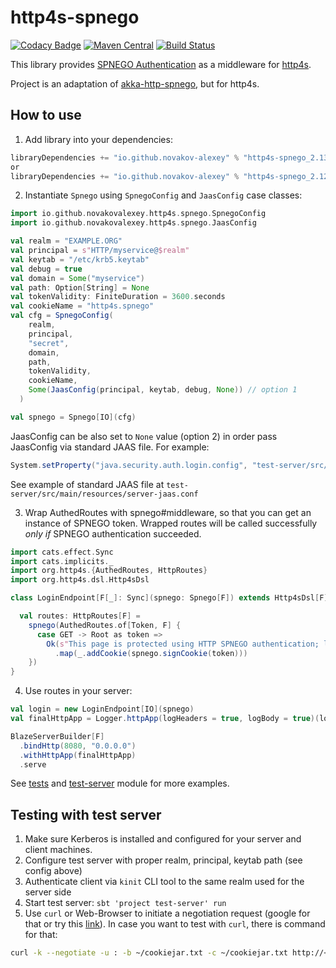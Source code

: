 # http4s-spnego

[![Codacy Badge](https://api.codacy.com/project/badge/Grade/e5cbdb15d6e14135bc970a5f83706fcb)](https://app.codacy.com/app/novakov.alex/http4s-spnego?utm_source=github.com&utm_medium=referral&utm_content=novakov-alexey/http4s-spnego&utm_campaign=Badge_Grade_Dashboard)
[![Maven Central](https://maven-badges.herokuapp.com/maven-central/io.github.novakov-alexey/http4s-spnego_2.13/badge.svg)](https://maven-badges.herokuapp.com/maven-central/io.github.novakov-alexey/http4s-spnego_2.13)
[![Build Status](https://travis-ci.org/novakov-alexey/http4s-spnego.svg?branch=master)](https://travis-ci.org/novakov-alexey/http4s-spnego)

This library provides [SPNEGO Authentication](https://en.wikipedia.org/wiki/SPNEGO) as a middleware for [http4s](https://github.com/http4s/http4s).

Project is an adaptation of [akka-http-spnego](https://github.com/tresata/akka-http-spnego), but for http4s.

## How to use

1.  Add library into your dependencies:

```scala
libraryDependencies += "io.github.novakov-alexey" % "http4s-spnego_2.13" % "<version>"
or 
libraryDependencies += "io.github.novakov-alexey" % "http4s-spnego_2.12" % "<version>"
```

2.  Instantiate `Spnego` using `SpnegoConfig` and `JaasConfig` case classes:

```scala
import io.github.novakovalexey.http4s.spnego.SpnegoConfig
import io.github.novakovalexey.http4s.spnego.JaasConfig

val realm = "EXAMPLE.ORG"
val principal = s"HTTP/myservice@$realm"
val keytab = "/etc/krb5.keytab"
val debug = true
val domain = Some("myservice")
val path: Option[String] = None
val tokenValidity: FiniteDuration = 3600.seconds
val cookieName = "http4s.spnego"
val cfg = SpnegoConfig(
    realm,
    principal,
    "secret",
    domain,
    path,
    tokenValidity,
    cookieName,
    Some(JaasConfig(principal, keytab, debug, None)) // option 1
  )

val spnego = Spnego[IO](cfg)
```

JaasConfig can be also set to `None` value (option 2) in order pass JaasConfig via standard JAAS file. For example:
 
```scala
System.setProperty("java.security.auth.login.config", "test-server/src/main/resources/server-jaas.conf")
```

See example of standard JAAS file at `test-server/src/main/resources/server-jaas.conf`

3.  Wrap AuthedRoutes with spnego#middleware, so that you can get an instance of SPNEGO token. 
    Wrapped routes will be called successfully _only if_ SPNEGO authentication succeeded. 

```scala
import cats.effect.Sync
import cats.implicits._
import org.http4s.{AuthedRoutes, HttpRoutes}
import org.http4s.dsl.Http4sDsl

class LoginEndpoint[F[_]: Sync](spnego: Spnego[F]) extends Http4sDsl[F] {

  val routes: HttpRoutes[F] =
    spnego(AuthedRoutes.of[Token, F] {
      case GET -> Root as token =>
        Ok(s"This page is protected using HTTP SPNEGO authentication; logged in as $token")
          .map(_.addCookie(spnego.signCookie(token)))
    })
}
```

4.  Use routes in your server:

```scala
val login = new LoginEndpoint[IO](spnego)
val finalHttpApp = Logger.httpApp(logHeaders = true, logBody = true)(login)

BlazeServerBuilder[F]
  .bindHttp(8080, "0.0.0.0")
  .withHttpApp(finalHttpApp)
  .serve
```

See [tests](http4s-spnego/src/test/scala/io/github/novakovalexey/http4s/spnego) and [test-server](test-server/src/main/scala/io/github/novakovalexey/http4s/spnego/Main.scala) module for more examples.

## Testing with test server

1.  Make sure Kerberos is installed and configured for your server and client machines.
2.  Configure test server with proper realm, principal, keytab path (see config above)
3.  Authenticate client via `kinit` CLI tool to the same realm used for the server side
4.  Start test server: `sbt 'project test-server' run`
5.  Use `curl` or Web-Browser to initiate a negotiation request (google for that or try this [link](http://www.microhowto.info/howto/configure_firefox_to_authenticate_using_spnego_and_kerberos.html)). In case you want to test with  `curl`, there is command for that: 

```bash
curl -k --negotiate -u : -b ~/cookiejar.txt -c ~/cookiejar.txt http://<yourserver>:8080/
```

